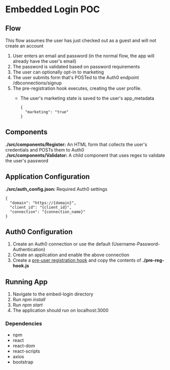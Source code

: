 # Embedded Login POC  

## Flow  
This flow assumes the user has just checked out as a guest and will not create an account  

1. User enters an email and password (in the normal flow, the app will already have the user's email)  
2. The password is validated based on password requirements  
3. The user can optionally opt-in to marketing  
4. The user submits form that's POSTed to the Auth0 endpoint /dbconnections/signup  
5. The pre-registration hook executes, creating the user profile.  
    - The user's marketing state is saved to the user's
    app_metadata  

          {
            "marketing": "true"
          }

## Components
**./src/components/Register:** An HTML form that collects the user's credentials and POSTs them to Auth0  
**./src/components/Validator:** A child component that uses regex to validate the user's password

## Application Configuration  
**./src/auth_config.json:** Required Auth0 settings

    {
      "domain": "https://{domain}",
      "client_id": "{client_id}",
      "connection": "{connection_name}"
    }

## Auth0 Configuration
1. Create an Auth0 connection or use the default (Username-Password-Authentication)  
2. Create an application and enable the above connection
3. Create a [pre-user registration hook](https://auth0.com/docs/hooks/extensibility-points/pre-user-registration) and copy the contents of **./pre-reg-hook.js**  

## Running App  
1. Navigate to the embed-login directory
2. Run *npm install* 
3. Run *npm start*
4. The application should run on localhost:3000

### Dependencies  
- npm
- react
- react-dom
- react-scripts
- axios
- bootstrap

